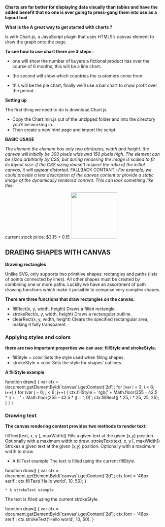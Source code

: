 **Charts are far better for displaying data visually than tables and have the added benefit that no one is ever going to press-gang**
**them into use as a layout tool**

**What is the A great way to get started with charts ?**

is with Chart.js, a JavaScript plugin that uses HTML5’s canvas element to draw the graph onto the page.

**To see how to use chart there are 3 steps :**

* one will show the number of buyers a fictional product has over the course of 6 months, this will be a line chart. 

* the second will show which countries the customers come from

* this will be the pie chart; finally we’ll use a bar chart to show profit over the period.

**Setting up**

 The first thing we need to do is download Chart.js.
 * Copy the Chart.min.js out of the unzipped folder and into the directory you’ll be working in.
 * Then create a new html page and import the script:

<!DOCTYPE html>
<html lang="en">
    <head>
        <meta charset="utf-8" />
        <title>Chart.js demo</title>
        <script src='Chart.min.js'></script>
    </head>
    <body>
    </body>
</html>

**BASIC USAGE**

*The <canvas> element*
 *the <canvas> element has only two attributes, width and height.  the canvas will initially be 300 pixels wide and 150 pixels high. 
  The element can be sized arbitrarily by CSS, but during rendering  the image is scaled to fit its layout size: if the CSS
  sizing doesn't respect the ratio of the initial canvas, it will appear distorted.*
  FALLBACK CONTANT :
 *For example, we could provide a text description of the canvas content or provide a static image of the dynamically rendered content.
  This can look something like this:*
  
  
  <canvas id="stockGraph" width="150" height="150">
  current stock price: $3.15 + 0.15
</canvas>

<canvas id="clock" width="150" height="150">
  <img src="images/clock.png" width="150" height="150" alt=""/>
</canvas>

## DRAEING SHAPES WITH CANVAS 
**Drawing rectangles**

Unlike SVG, <canvas> only supports two primitive shapes: rectangles and paths (lists of points connected by lines). All other shapes must be 
created by combining one or more paths. Luckily we have an assortment of path drawing functions which make it possible to compose very complex shapes.
  
  **There are three functions that draw rectangles on the canvas:**

* fillRect(x, y, width, height)
Draws a filled rectangle.
* strokeRect(x, y, width, height)
Draws a rectangular outline.
* clearRect(x, y, width, height)
Clears the specified rectangular area, making it fully transparent.

### Applying styles and colors
**there are two important properties we can use: fillStyle and strokeStyle.**

* fillStyle = color
Sets the style used when filling shapes.
* strokeStyle = color
Sets the style for shapes' outlines.

**A fillStyle example**

function draw() {
  var ctx = document.getElementById('canvas').getContext('2d');
  for (var i = 0; i < 6; i++) {
    for (var j = 0; j < 6; j++) {
      ctx.fillStyle = 'rgb(' + Math.floor(255 - 42.5 * i) + ', ' +
                       Math.floor(255 - 42.5 * j) + ', 0)';
      ctx.fillRect(j * 25, i * 25, 25, 25);
    }
  }
}


### Drawing text
**The canvas rendering context provides two methods to render text:**

fillText(text, x, y [, maxWidth])
Fills a given text at the given (x,y) position. Optionally with a maximum width to draw.
strokeText(text, x, y [, maxWidth])
Strokes a given text at the given (x,y) position. Optionally with a maximum width to draw.

* A fillText example
The text is filled using the current fillStyle.

function draw() {
  var ctx = document.getElementById('canvas').getContext('2d');
  ctx.font = '48px serif';
  ctx.fillText('Hello world', 10, 50);
}

	* A strokeText example
The text is filled using the current strokeStyle.

function draw() {
  var ctx = document.getElementById('canvas').getContext('2d');
  ctx.font = '48px serif';
  ctx.strokeText('Hello world', 10, 50);
}

 
